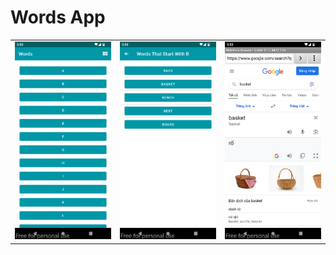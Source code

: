 # Words App

|                                      |                                      |                                      |
|:------------------------------------:|:------------------------------------:|:------------------------------------:|
| ![screenshot1.png](/screenshot1.png) | ![screenshot2.png](/screenshot2.png) | ![screenshot3.png](/screenshot3.png) |

